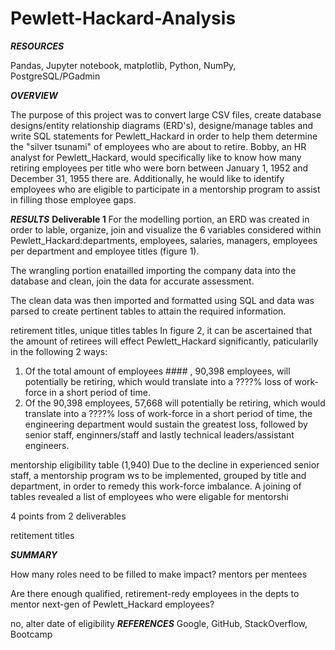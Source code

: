 # Pewlett-Hackard-Analysis

***RESOURCES***

Pandas, Jupyter notebook, matplotlib, Python, NumPy, PostgreSQL/PGadmin

***OVERVIEW***

The purpose of this project was to convert large CSV files, create database designs/entity relationship diagrams (ERD's), designe/manage tables and write SQL statements for Pewlett_Hackard in order to help them determine the "silver tsunami" of employees who are about to retire. Bobby, an HR analyst for Pewlett_Hackard, would specifically like to know how many retiring employees per title who were born between January 1, 1952 and December 31, 1955 there are. Additionally, he would like to identify employees who are eligible to participate in a mentorship program to assist in filling those employee gaps. 

***RESULTS***
**Deliverable 1**
For the modelling portion, an ERD was created in order to lable, organize, join and visualize the 6 variables considered within Pewlett_Hackard:departments, employees, salaries, managers, employees per department and employee titles (figure 1).


The wrangling portion enatailled importing the company data  into the database and clean, join the data for accurate assessment. 

The clean data was then imported and formatted using SQL and data was parsed to create pertinent tables to attain the required information.

retirement titles, unique titles tables
In figure 2, it can be ascertained that the amount of retirees will effect Pewlett_Hackard significantly, paticularlly in the following 2 ways:
1. Of the total amount of employees #### , 90,398 employees, will potentially be retiring, which would translate into a ????% loss of work-force in a short period of time. 
2. Of the 90,398 employees, 57,668 will potentially be retiring, which would translate into a ????% loss of work-force in a short period of time, the engineering department would sustain the greatest loss, followed by senior staff, enginners/staff and lastly technical leaders/assistant engineers.

mentorship eligibility table (1,940)
Due to the decline in experienced senior staff, a mentorship program ws to be implemented, grouped by title and department, in order to remedy this work-force imbalance. A joining of tables revealed a list of employees who were eligable for mentorshi


4 points from 2 deliverables

retitement titles


***SUMMARY***

How many roles need to be filled to make impact? mentors per mentees

Are there enough qualified, retirement-redy employees in the depts to mentor next-gen of Pewlett_Hackard employees?

no, alter date of eligibility
***REFERENCES*** Google, GitHub, StackOverflow, Bootcamp
